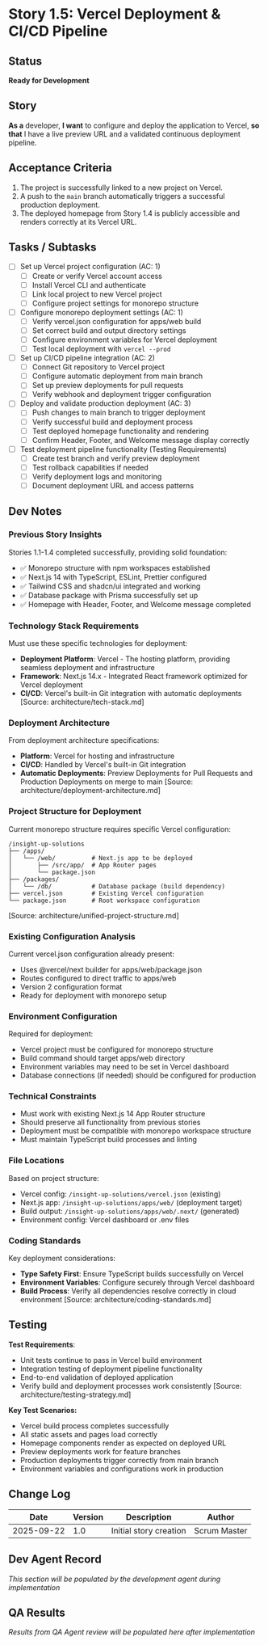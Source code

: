 # Story 1.5: Vercel Deployment & CI/CD Pipeline

## Status
**Ready for Development**

## Story
**As a** developer,
**I want** to configure and deploy the application to Vercel,
**so that** I have a live preview URL and a validated continuous deployment pipeline.

## Acceptance Criteria
1. The project is successfully linked to a new project on Vercel.
2. A push to the `main` branch automatically triggers a successful production deployment.
3. The deployed homepage from Story 1.4 is publicly accessible and renders correctly at its Vercel URL.

## Tasks / Subtasks

- [ ] Set up Vercel project configuration (AC: 1)
  - [ ] Create or verify Vercel account access
  - [ ] Install Vercel CLI and authenticate
  - [ ] Link local project to new Vercel project
  - [ ] Configure project settings for monorepo structure

- [ ] Configure monorepo deployment settings (AC: 1)
  - [ ] Verify vercel.json configuration for apps/web build
  - [ ] Set correct build and output directory settings
  - [ ] Configure environment variables for Vercel deployment
  - [ ] Test local deployment with `vercel --prod`

- [ ] Set up CI/CD pipeline integration (AC: 2)
  - [ ] Connect Git repository to Vercel project
  - [ ] Configure automatic deployment from main branch
  - [ ] Set up preview deployments for pull requests
  - [ ] Verify webhook and deployment trigger configuration

- [ ] Deploy and validate production deployment (AC: 3)
  - [ ] Push changes to main branch to trigger deployment
  - [ ] Verify successful build and deployment process
  - [ ] Test deployed homepage functionality and rendering
  - [ ] Confirm Header, Footer, and Welcome message display correctly

- [ ] Test deployment pipeline functionality (Testing Requirements)
  - [ ] Create test branch and verify preview deployment
  - [ ] Test rollback capabilities if needed
  - [ ] Verify deployment logs and monitoring
  - [ ] Document deployment URL and access patterns

## Dev Notes

### Previous Story Insights
Stories 1.1-1.4 completed successfully, providing solid foundation:
- ✅ Monorepo structure with npm workspaces established
- ✅ Next.js 14 with TypeScript, ESLint, Prettier configured
- ✅ Tailwind CSS and shadcn/ui integrated and working
- ✅ Database package with Prisma successfully set up
- ✅ Homepage with Header, Footer, and Welcome message completed

### Technology Stack Requirements
Must use these specific technologies for deployment:
- **Deployment Platform**: Vercel - The hosting platform, providing seamless deployment and infrastructure
- **Framework**: Next.js 14.x - Integrated React framework optimized for Vercel deployment
- **CI/CD**: Vercel's built-in Git integration with automatic deployments
[Source: architecture/tech-stack.md]

### Deployment Architecture
From deployment architecture specifications:
- **Platform**: Vercel for hosting and infrastructure
- **CI/CD**: Handled by Vercel's built-in Git integration
- **Automatic Deployments**: Preview Deployments for Pull Requests and Production Deployments on merge to main
[Source: architecture/deployment-architecture.md]

### Project Structure for Deployment
Current monorepo structure requires specific Vercel configuration:
```
/insight-up-solutions
├── /apps/
│   └── /web/          # Next.js app to be deployed
│       ├── /src/app/  # App Router pages
│       └── package.json
├── /packages/
│   └── /db/           # Database package (build dependency)
├── vercel.json        # Existing Vercel configuration
└── package.json       # Root workspace configuration
```
[Source: architecture/unified-project-structure.md]

### Existing Configuration Analysis
Current vercel.json configuration already present:
- Uses @vercel/next builder for apps/web/package.json
- Routes configured to direct traffic to apps/web
- Version 2 configuration format
- Ready for deployment with monorepo setup

### Environment Configuration
Required for deployment:
- Vercel project must be configured for monorepo structure
- Build command should target apps/web directory
- Environment variables may need to be set in Vercel dashboard
- Database connections (if needed) should be configured for production

### Technical Constraints
- Must work with existing Next.js 14 App Router structure
- Should preserve all functionality from previous stories
- Deployment must be compatible with monorepo workspace structure
- Must maintain TypeScript build processes and linting

### File Locations
Based on project structure:
- Vercel config: `/insight-up-solutions/vercel.json` (existing)
- Next.js app: `/insight-up-solutions/apps/web/` (deployment target)
- Build output: `/insight-up-solutions/apps/web/.next/` (generated)
- Environment config: Vercel dashboard or .env files

### Coding Standards
Key deployment considerations:
- **Type Safety First**: Ensure TypeScript builds successfully on Vercel
- **Environment Variables**: Configure securely through Vercel dashboard
- **Build Process**: Verify all dependencies resolve correctly in cloud environment
[Source: architecture/coding-standards.md]

## Testing

**Test Requirements**:
- Unit tests continue to pass in Vercel build environment
- Integration testing of deployment pipeline functionality
- End-to-end validation of deployed application
- Verify build and deployment processes work consistently
[Source: architecture/testing-strategy.md]

**Key Test Scenarios:**
- Vercel build process completes successfully
- All static assets and pages load correctly
- Homepage components render as expected on deployed URL
- Preview deployments work for feature branches
- Production deployments trigger correctly from main branch
- Environment variables and configurations work in production

## Change Log
| Date | Version | Description | Author |
|------|---------|-------------|--------|
| 2025-09-22 | 1.0 | Initial story creation | Scrum Master |

## Dev Agent Record
*This section will be populated by the development agent during implementation*

## QA Results
*Results from QA Agent review will be populated here after implementation*